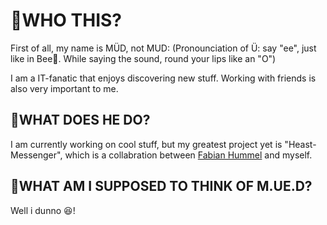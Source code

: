 

<!--
**m-ue-d/m-ue-d** is a ✨ _special_ ✨ repository because its `README.md` (this file) appears on your GitHub profile.

Here are some ideas to get you started:

- 🔭 I’m currently working on ...
- 🌱 I’m currently learning ...
- 👯 I’m looking to collaborate on ...
- 🤔 I’m looking for help with ...
- 💬 Ask me about ...
- 📫 How to reach me: ...
- 😄 Pronouns: ...
- ⚡ Fun fact: ...
-->

# :ghost:WHO THIS?

First of all, my name is MÜD, not MUD:
(Pronounciation of Ü: say "ee", just like in Bee:honeybee:. While saying the sound, round your lips like an "O")

I am a IT-fanatic that enjoys discovering new stuff. Working with friends is also very important to me.

## 🔭WHAT DOES HE DO?
I am currently working on cool stuff, but my greatest project yet is "Heast-Messenger", which is a collabration between <a href="https://github.com/FabianHummel">Fabian Hummel</a> and myself.

## 🤔WHAT AM I SUPPOSED TO THINK OF M.UE.D?
Well i dunno :satisfied:!
